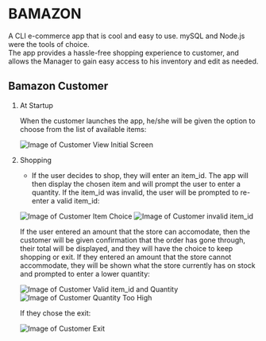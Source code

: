 # BAMAZON

A CLI e-commerce app that is cool and easy to use.  mySQL and Node.js were the tools of choice.  
The app provides a hassle-free shopping experience to customer, and allows the Manager to gain 
easy access to his inventory and edit as needed.


## Bamazon Customer

1. At Startup

	When the customer launches the app, he/she will be given the option to choose from the list
	of available items:

	![Image of Customer View Initial Screen](https://menelik7.github.io/Bamazon/images/CustomerView1.PNG)

2. Shopping

	* If the user decides to shop, they will enter an item_id.  The app will then display the
	chosen item and will prompt the user to enter a quantity.  If the item_id was invalid, the 
	user will be prompted to re-enter a valid item_id:

	![Image of Customer Item Choice](https://menelik7.github.io/Bamazon/images/CustomerView2.PNG)
	![Image of Customer invalid item_id](https://menelik7.github.io/Bamazon/images/CustomerView3.PNG)

	If the user entered an amount that the store can accomodate, then the customer will be
	given confirmation that the order has gone through, their total will be displayed, and they
	will have the choice to keep shopping or exit.  If they entered an amount that the store cannot
	accommodate, they will be shown what the store currently has on stock and prompted to enter a lower quantity:

	![Image of Customer Valid item_id and Quantity](https://menelik7.github.io/Bamazon/images/CustomerView4.PNG)
	![Image of Customer Quantity Too High](https://menelik7.github.io/Bamazon/images/CustomerView5.PNG)

	If they chose the exit:

	![Image of Customer Exit](https://menelik7.github.io/Bamazon/images/CustomerView6.PNG)



	



